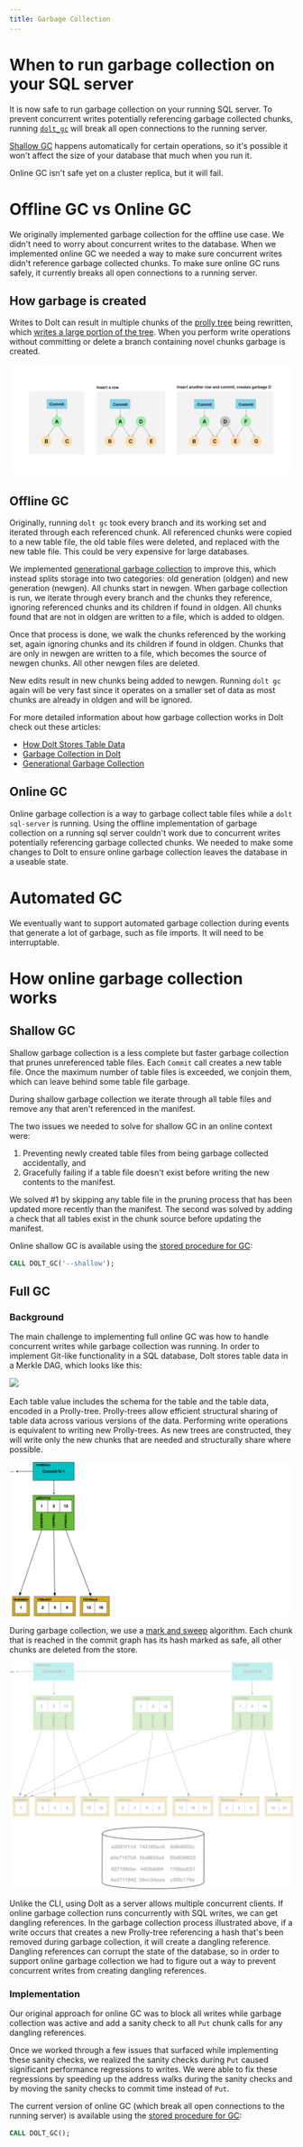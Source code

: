 ```yaml
---
title: Garbage Collection
---
```


# When to run garbage collection on your SQL server

It is now safe to run garbage collection on your running SQL server. To prevent concurrent
writes potentially referencing garbage collected chunks, running
[`dolt_gc`](../version-control/dolt-sql-procedures.md#dolt_gc) will break all open
connections to the running server.

[Shallow GC](#shallow-gc) happens automatically for certain operations, so it's possible
it won't affect the size of your database that much when you run it.

Online GC isn't safe yet on a cluster replica, but it will fail.

# Offline GC vs Online GC

We originally implemented garbage collection for the offline use case. We didn't need to
worry about concurrent writes to the database. When we implemented online GC we needed a
way to make sure concurrent writes didn't reference garbage collected chunks. To make sure
online GC runs safely, it currently breaks all open connections to a running server.

## How garbage is created

Writes to Dolt can result in multiple chunks of the [prolly
tree](https://www.dolthub.com/blog/2020-04-01-how-dolt-stores-table-data) being rewritten,
which [writes a large portion of the
tree](https://www.dolthub.com/blog/2020-05-13-dolt-commit-graph-and-structural-sharing/#cant_share).
When you perform write operations without committing or delete a branch containing novel
chunks garbage is created.

![How garbage is created](../../../.gitbook/assets/how-garbage-is-created.png)

## Offline GC

Originally, running `dolt gc` took every branch and its working set and iterated through
each referenced chunk. All referenced chunks were copied to a new table file, the old
table files were deleted, and replaced with the new table file. This could be very
expensive for large databases.

We implemented [generational garbage
collection](https://www.dolthub.com/blog/2021-08-13-generational-gc) to improve this,
which instead splits storage into two categories: old generation (oldgen) and new
generation (newgen). All chunks start in newgen. When garbage collection is run, we
iterate through every branch and the chunks they reference, ignoring referenced chunks and
its children if found in oldgen. All chunks found that are not in oldgen are written to a
file, which is added to oldgen.

Once that process is done, we walk the chunks referenced by the working set, again
ignoring chunks and its children if found in oldgen. Chunks that are only in newgen are
written to a file, which becomes the source of newgen chunks. All other newgen files are
deleted.

New edits result in new chunks being added to newgen. Running `dolt gc` again will be very
fast since it operates on a smaller set of data as most chunks are already in oldgen and
will be ignored.

For more detailed information about how garbage collection works in Dolt check out these
articles:

- [How Dolt Stores Table Data](https://www.dolthub.com/blog/2020-04-01-how-dolt-stores-table-data)
- [Garbage Collection in Dolt](https://www.dolthub.com/blog/2020-10-16-garbage-collection-in-dolt)
- [Generational Garbage Collection](https://www.dolthub.com/blog/2021-08-13-generational-gc)

## Online GC

Online garbage collection is a way to garbage collect table files while a `dolt
sql-server` is running. Using the offline implementation of garbage collection on a
running sql server couldn't work due to concurrent writes potentially referencing garbage
collected chunks. We needed to make some changes to Dolt to ensure online garbage
collection leaves the database in a useable state.

# Automated GC

We eventually want to support automated garbage collection during events that generate a
lot of garbage, such as file imports. It will need to be interruptable.

# How online garbage collection works

## Shallow GC

Shallow garbage collection is a less complete but faster garbage collection that prunes
unreferenced table files. Each `Commit` call creates a new table file. Once the maximum
number of table files is exceeded, we conjoin them, which can leave behind some table file
garbage.

During shallow garbage collection we iterate through all table files and remove any that
aren't referenced in the manifest.

The two issues we needed to solve for shallow GC in an online context were:

1. Preventing newly created table files from being garbage collected accidentally, and
2. Gracefully failing if a table file doesn't exist before writing the new contents to the
   manifest.

We solved #1 by skipping any table file in the pruning process that has been updated more
recently than the manifest. The second was solved by adding a check that all tables exist
in the chunk source before updating the manifest.

Online shallow GC is available using the [stored procedure for
GC](../version-control/dolt-sql-procedures.md#dolt_gc):

```sql
CALL DOLT_GC('--shallow');
```

## Full GC

### Background

The main challenge to implementing full online GC was how to handle concurrent writes
while garbage collection was running. In order to implement Git-like functionality in a
SQL database, Dolt stores table data in a Merkle DAG, which looks like this:

![](../../../.gitbook/assets/dolt-commit-graph.png)

Each table value includes the schema for the table and the table data, encoded in a
Prolly-tree. Prolly-trees allow efficient structural sharing of table data across various
versions of the data. Performing write operations is equivalent to writing new Prolly-trees. As
new trees are constructed, they will write only the new chunks that are needed and
structurally share where possible.

![Mutating a Prolly tree](../../../.gitbook/assets/mutate-a-prolly-tree.gif)

During garbage collection, we use a [mark and
sweep](https://en.wikipedia.org/wiki/Tracing_garbage_collection) algorithm. Each chunk
that is reached in the commit graph has its hash marked as safe, all other chunks are
deleted from the store.

![Garbage collecting a Prolly tree](../../../.gitbook/assets/gc-prolly-tree.gif)

Unlike the CLI, using Dolt as a server allows multiple concurrent clients. If online
garbage collection runs concurrently with SQL writes, we can get dangling references. In
the garbage collection process illustrated above, if a write occurs that creates a new
Prolly-tree referencing a hash that's been removed during garbage collection, it will
create a dangling reference. Dangling references can corrupt the state of the database, so
in order to support online garbage collection we had to figure out a way to prevent
concurrent writes from creating dangling references.

### Implementation

Our original approach for online GC was to block all writes while garbage collection was
active and add a sanity check to all `Put` chunk calls for any dangling references.

Once we worked through a few issues that surfaced while implementing these sanity checks,
we realized the sanity checks during `Put` caused significant performance regressions to
writes. We were able to fix these regressions by speeding up the address walks during the
sanity checks and by moving the sanity checks to commit time instead of `Put`.

The current version of online GC (which break all open connections to the running server)
is available using the [stored procedure for
GC](../version-control/dolt-sql-procedures.md#dolt_gc):

```sql
CALL DOLT_GC();
```
